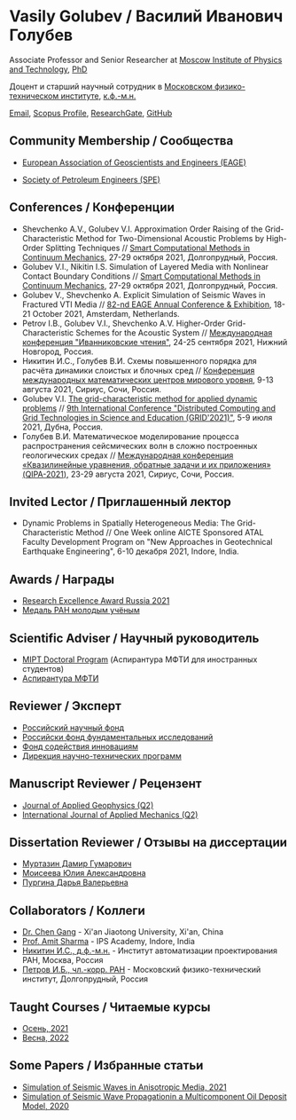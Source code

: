 # Vasily Golubev / Василий Иванович Голубев

Associate Professor and Senior Researcher at [Moscow Institute of Physics and Technology](https://mipt.ru), [PhD](https://mipt.ru/education/post-graduate/archive_main/fupm_d212.156.05/Candidates/Golubev_Vasiliy_Ivanovich)

Доцент и старший научный сотрудник в [Московском физико-техническом институте](https://mipt.ru), [к.ф.-м.н.](https://mipt.ru/education/post-graduate/archive_main/fupm_d212.156.05/Candidates/Golubev_Vasiliy_Ivanovich)

[Email](mailto:w.golubev@mail.ru), [Scopus Profile](https://www.scopus.com/authid/detail.uri?authorId=56290013800), [ResearchGate](https://www.researchgate.net/profile/Vasily-Golubev-2), [GitHub](https://github.com/vasily-golubev)

## Community Membership / Сообщества

- [European Association of Geoscientists and Engineers (EAGE)](https://eage.org/)

- [Society of Petroleum Engineers (SPE)](https://www.spe.org/)

## Conferences / Конференции
- Shevchenko A.V., Golubev V.I. Approximation Order Raising of the Grid-Characteristic Method for Two-Dimensional Acoustic Problems by High-Order Splitting Techniques // [Smart Computational Methods in Continuum Mechanics](https://cmcm2021.mipt.ru), 27-29 октября 2021, Долгопрудный, Россия.
- Golubev V.I., Nikitin I.S. Simulation of Layered Media with Nonlinear Contact Boundary Conditions // [Smart Computational Methods in Continuum Mechanics](https://cmcm2021.mipt.ru), 27-29 октября 2021, Долгопрудный, Россия.
- Golubev V., Shevchenko A. Explicit Simulation of Seismic Waves in Fractured VTI Media // [82-nd EAGE Annual Conference & Exhibition](https://eage.eventsair.com/eageannual2021/), 18-21 October 2021, Amsterdam, Netherlands.
- Petrov I.B., Golubev V.I., Shevchenko A.V. Higher-Order Grid-Characteristic Schemes for the Acoustic System // [Международная конференция "Иванниковские чтения"](https://www.ivannikov-ws.org/), 24-25 сентября 2021, Нижний Новгород, Россия.
- Никитин И.С., Голубев В.И. Схемы повышенного порядка для расчёта динамики слоистых и блочных сред // [Конференция международных математических центров мирового уровня](https://siriusmathcenter.ru), 9-13 августа 2021, Сириус, Сочи, Россия.
- Golubev V.I. [The grid-characteristic method for applied dynamic problems](https://indico.jinr.ru/event/1086/contributions/13081/) // [9th International Conference "Distributed Computing and Grid Technologies in Science and Education (GRID'2021)"](https://indico.jinr.ru/event/1086/), 5-9 июля 2021, Дубна, Россия.
- Голубев В.И. Математическое моделирование процесса распространения сейсмических волн в сложно построенных геологических средах // [Международная конференция «Квазилинейные уравнения, обратные задачи и их приложения» (QIPA-2021)](https://sochisirius.ru/obuchenie/graduates/smena1001/4827), 23-29 августа 2021, Сириус, Сочи, Россия.

## Invited Lector / Приглашенный лектор
- Dynamic Problems in Spatially Heterogeneous Media: The Grid-Characteristic Method // One Week online AICTE Sponsored ATAL Faculty Development Program on "New Approaches in Geotechnical Earthquake Engineering", 6-10 декабря 2021, Indore, India.

## Awards / Награды
- [Research Excellence Award Russia 2021](https://elsevierscience.ru/news/research_excellence_award2021/)
- [Медаль РАН молодым учёным](https://scientificrussia.ru/articles/vruchenie-premij-i-medalej-rossijskoj-akademii-nauk-molodym-uchenym-i-studentam-rossii/)

## Scientific Adviser / Научный руководитель
- [MIPT Doctoral Program](https://eng.mipt.ru/programs/the-numerical-simulation-of-dynamics-problems-in-heterogeneous-media/) (Аспирантура МФТИ для иностранных студентов)
- [Аспирантура МФТИ](https://mipt.ru/aspirantura/nauchnye-rukovoditeli/09-06-01-informatika-i-vychislitelnaya-tekhnika/golubev-vasiliy-ivanovich.php)

## Reviewer / Эксперт
- [Российский научный фонд](https://rscf.ru)
- [Российски фонд фундаментальных исследований](https://www.rfbr.ru)
- [Фонд содействия инновациям](https://fasie.ru)
- [Дирекция научно-технических программ](http://fcntp.ru)

## Manuscript Reviewer / Рецензент
- [Journal of Applied Geophysics (Q2)](https://www.journals.elsevier.com/journal-of-applied-geophysics)
- [International Journal of Applied Mechanics (Q2)](https://www.worldscientific.com/worldscinet/ijam)

## Dissertation Reviewer / Отзывы на диссертации
- [Муртазин Дамир Гумарович](https://npf-geofizika.ru/services/aspirantura/dissertatsionnyy-sovet/obyavleniya-o-zashchite/murtazin-damir-gumarovich/)
- [Моисеева Юлия Александровна](http://earchive.tpu.ru/handle/11683/52813)
- [Пургина Дарья Валерьевна](http://earchive.tpu.ru/bitstream/11683/52814/1/thesis_tpu-2018-38.pdf)

## Collaborators / Коллеги
- [Dr. Chen Gang](https://gr.xjtu.edu.cn/en/web/aachengang/8) - Xi'an Jiaotong University, Xi'an, China
- [Prof. Amit Sharma](https://ies.ipsacademy.org/departments/civil-engg/faculty-profile/) - IPS Academy, Indore, India
- [Никитин И.С., д.ф.-м.н.](https://publons.com/researcher/2546194/ilia-nikitin/) - Институт автоматизации проектирования РАН, Москва, Россия
- [Петров И.Б., чл.-корр. РАН](https://scholar.google.ru/citations?user=OYmiq5sAAAAJ&hl=ru) - Московский физико-технический институт, Долгопрудный, Россия

## Taught Courses / Читаемые курсы
- [Осень, 2021](./courses/courses_2021_autumn.md)
- [Весна, 2022](./courses/courses_2022_spring.md)

## Some Papers / Избранные статьи
- [Simulation of Seismic Waves in Anisotropic Media, 2021](https://rdcu.be/cws7w)
- [Simulation of Seismic Wave Propagationin a Multicomponent Oil Deposit Model, 2020](https://www.worldscientific.com/doi/epdf/10.1142/S1758825120500842)

